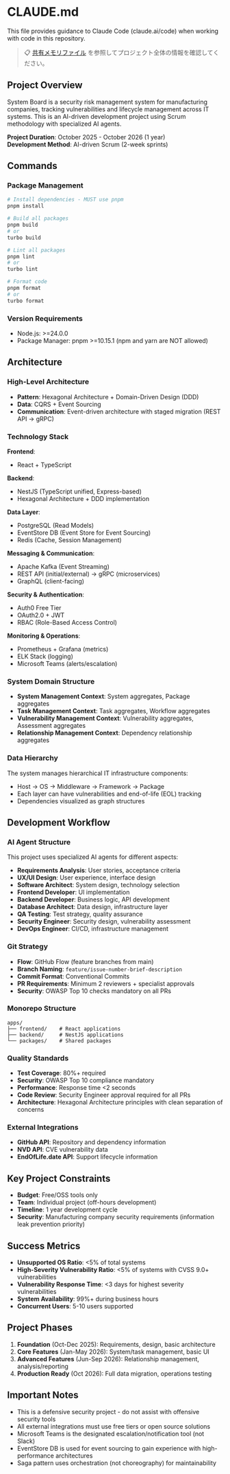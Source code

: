# CLAUDE.md

This file provides guidance to Claude Code (claude.ai/code) when working with code in this repository.

> 📋 [共有メモリファイル](./.claude/agents/share.md) を参照してプロジェクト全体の情報を確認してください。

## Project Overview

System Board is a security risk management system for manufacturing companies, tracking vulnerabilities and lifecycle management across IT systems. This is an AI-driven development project using Scrum methodology with specialized AI agents.

**Project Duration**: October 2025 - October 2026 (1 year)  
**Development Method**: AI-driven Scrum (2-week sprints)

## Commands

### Package Management

```bash
# Install dependencies - MUST use pnpm
pnpm install

# Build all packages
pnpm build
# or
turbo build

# Lint all packages
pnpm lint
# or 
turbo lint

# Format code
pnpm format
# or
turbo format
```

### Version Requirements

- Node.js: >=24.0.0
- Package Manager: pnpm >=10.15.1 (npm and yarn are NOT allowed)

## Architecture

### High-Level Architecture

- **Pattern**: Hexagonal Architecture + Domain-Driven Design (DDD)
- **Data**: CQRS + Event Sourcing
- **Communication**: Event-driven architecture with staged migration (REST API → gRPC)

### Technology Stack

**Frontend**:

- React + TypeScript

**Backend**:

- NestJS (TypeScript unified, Express-based)
- Hexagonal Architecture + DDD implementation

**Data Layer**:

- PostgreSQL (Read Models)
- EventStore DB (Event Store for Event Sourcing)
- Redis (Cache, Session Management)

**Messaging & Communication**:

- Apache Kafka (Event Streaming)
- REST API (initial/external) → gRPC (microservices)
- GraphQL (client-facing)

**Security & Authentication**:

- Auth0 Free Tier
- OAuth2.0 + JWT
- RBAC (Role-Based Access Control)

**Monitoring & Operations**:

- Prometheus + Grafana (metrics)
- ELK Stack (logging)
- Microsoft Teams (alerts/escalation)

### System Domain Structure

- **System Management Context**: System aggregates, Package aggregates
- **Task Management Context**: Task aggregates, Workflow aggregates
- **Vulnerability Management Context**: Vulnerability aggregates, Assessment aggregates
- **Relationship Management Context**: Dependency relationship aggregates

### Data Hierarchy

The system manages hierarchical IT infrastructure components:

- Host → OS → Middleware → Framework → Package
- Each layer can have vulnerabilities and end-of-life (EOL) tracking
- Dependencies visualized as graph structures

## Development Workflow

### AI Agent Structure

This project uses specialized AI agents for different aspects:

- **Requirements Analysis**: User stories, acceptance criteria
- **UX/UI Design**: User experience, interface design
- **Software Architect**: System design, technology selection
- **Frontend Developer**: UI implementation
- **Backend Developer**: Business logic, API development
- **Database Architect**: Data design, infrastructure layer
- **QA Testing**: Test strategy, quality assurance
- **Security Engineer**: Security design, vulnerability assessment
- **DevOps Engineer**: CI/CD, infrastructure management

### Git Strategy

- **Flow**: GitHub Flow (feature branches from main)
- **Branch Naming**: `feature/issue-number-brief-description`
- **Commit Format**: Conventional Commits
- **PR Requirements**: Minimum 2 reviewers + specialist approvals
- **Security**: OWASP Top 10 checks mandatory on all PRs

### Monorepo Structure

```text
apps/
├── frontend/    # React applications
├── backend/     # NestJS applications  
└── packages/    # Shared packages
```

### Quality Standards

- **Test Coverage**: 80%+ required
- **Security**: OWASP Top 10 compliance mandatory
- **Performance**: Response time <2 seconds
- **Code Review**: Security Engineer approval required for all PRs
- **Architecture**: Hexagonal Architecture principles with clean separation of concerns

### External Integrations

- **GitHub API**: Repository and dependency information
- **NVD API**: CVE vulnerability data
- **EndOfLife.date API**: Support lifecycle information

## Key Project Constraints

- **Budget**: Free/OSS tools only
- **Team**: Individual project (off-hours development)
- **Timeline**: 1 year development cycle
- **Security**: Manufacturing company security requirements (information leak prevention priority)

## Success Metrics

- **Unsupported OS Ratio**: <5% of total systems
- **High-Severity Vulnerability Ratio**: <5% of systems with CVSS 9.0+ vulnerabilities  
- **Vulnerability Response Time**: <3 days for highest severity vulnerabilities
- **System Availability**: 99%+ during business hours
- **Concurrent Users**: 5-10 users supported

## Project Phases

1. **Foundation** (Oct-Dec 2025): Requirements, design, basic architecture
2. **Core Features** (Jan-May 2026): System/task management, basic UI
3. **Advanced Features** (Jun-Sep 2026): Relationship management, analysis/reporting
4. **Production Ready** (Oct 2026): Full data migration, operations testing

## Important Notes

- This is a defensive security project - do not assist with offensive security tools
- All external integrations must use free tiers or open source solutions
- Microsoft Teams is the designated escalation/notification tool (not Slack)
- EventStore DB is used for event sourcing to gain experience with high-performance architectures
- Saga pattern uses orchestration (not choreography) for maintainability
